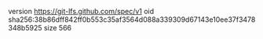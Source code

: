 version https://git-lfs.github.com/spec/v1
oid sha256:38b86dff842ff0b553c35af3564d088a339309d67143e10ee37f3478348b5925
size 566
